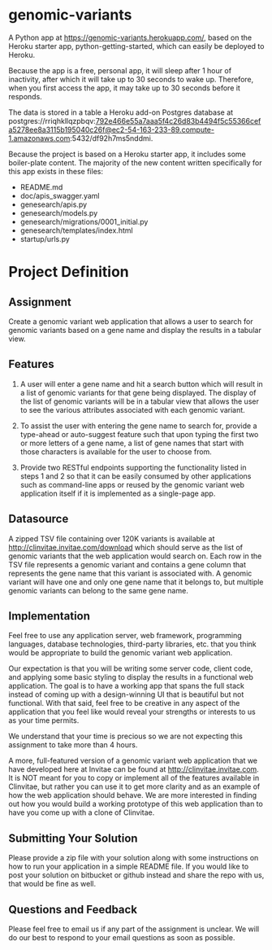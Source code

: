 # genomic-variants

A Python app at https://genomic-variants.herokuapp.com/, based on the Heroku starter app, python-getting-started, which can easily be deployed to Heroku.

Because the app is a free, personal app, it will sleep after 1 hour of inactivity, after which it will take up to 30 seconds to wake up. Therefore, when you first access the app, it may take up to 30 seconds before it responds.

The data is stored in a table a Heroku add-on Postgres database at postgres://rriqhkllqzpbqv:792e466e55a7aaa5f4c26d83b4494f5c55366cefa5278ee8a3115b195040c26f@ec2-54-163-233-89.compute-1.amazonaws.com:5432/df92h7ms5nddmi.

Because the project is based on a Heroku starter app, it includes some boiler-plate content. The majority of the new content written specifically for this app exists in these files:
- README.md
- doc/apis_swagger.yaml
- genesearch/apis.py
- genesearch/models.py
- genesearch/migrations/0001_initial.py
- genesearch/templates/index.html
- startup/urls.py



Project Definition
==================

Assignment
-----------------
Create a genomic variant web application that allows a user to search for genomic variants based on a gene name and display the results in a tabular view.

Features
-------------  
1) A user will enter a gene name and hit a search button which will result in a list of genomic variants for that gene being displayed.  The display of the list of genomic variants will be in a tabular view that allows the user to see the various attributes associated with each genomic variant.

2) To assist the user with entering the gene name to search for, provide a type-ahead or auto-suggest feature such that upon typing the first two or more letters of a gene name, a list of gene names that start with those characters is available for the user to choose from.

3) Provide two RESTful endpoints supporting the functionality listed in steps 1 and 2 so that it can be easily consumed by other applications such as command-line apps or reused by the genomic variant web application itself if it is implemented as a single-page app.

Datasource
-----------------
A zipped TSV file containing over 120K variants is available at http://clinvitae.invitae.com/download which should serve as the list of genomic variants that the web application would search on.  Each row in the TSV file represents a genomic variant and contains a gene column that represents the gene name that this variant is associated with.  A genomic variant will have one and only one gene name that it belongs to, but multiple genomic variants can belong to the same gene name.

Implementation 
----------------------
Feel free to use any application server, web framework, programming languages, database technologies, third-party libraries, etc. that you think would be appropriate to build the genomic variant web application.

Our expectation is that you will be writing some server code, client code, and applying some basic styling to display the results in a functional web application.  The goal is to have a working app that spans the full stack instead of coming up with a design-winning UI that is beautiful but not functional.  With that said, feel free to be creative in any aspect of the application that you feel like would reveal your strengths or interests to us as your time permits.  

We understand that your time is precious so we are not expecting this assignment to take more than 4 hours.

A more, full-featured version of a genomic variant web application that we have developed here at Invitae can be found at http://clinvitae.invitae.com.  It is NOT meant for you to copy or implement all of the features available in Clinvitae, but rather you can use it to get more clarity and as an example of how the web application should behave.  We are more interested in finding out how you would build a working prototype of this web application than to have you come up with a clone of Clinvitae.

Submitting Your Solution
------------------------------------
Please provide a zip file with your solution along with some instructions on how to run your application in a simple README file.  If you would like to post your solution on bitbucket or github instead and share the repo with us, that would be fine as well.

Questions and Feedback
----------------------------------
Please feel free to email us if any part of the assignment is unclear.  We will do our best to respond to your email questions as soon as possible.
